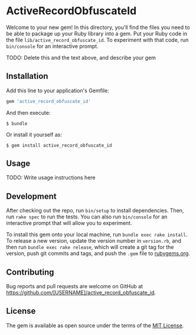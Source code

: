 # ActiveRecordObfuscateId

Welcome to your new gem! In this directory, you'll find the files you need to be able to package up your Ruby library into a gem. Put your Ruby code in the file `lib/active_record_obfuscate_id`. To experiment with that code, run `bin/console` for an interactive prompt.

TODO: Delete this and the text above, and describe your gem

## Installation

Add this line to your application's Gemfile:

```ruby
gem 'active_record_obfuscate_id'
```

And then execute:

    $ bundle

Or install it yourself as:

    $ gem install active_record_obfuscate_id

## Usage

TODO: Write usage instructions here

## Development

After checking out the repo, run `bin/setup` to install dependencies. Then, run `rake spec` to run the tests. You can also run `bin/console` for an interactive prompt that will allow you to experiment.

To install this gem onto your local machine, run `bundle exec rake install`. To release a new version, update the version number in `version.rb`, and then run `bundle exec rake release`, which will create a git tag for the version, push git commits and tags, and push the `.gem` file to [rubygems.org](https://rubygems.org).

## Contributing

Bug reports and pull requests are welcome on GitHub at https://github.com/[USERNAME]/active_record_obfuscate_id.

## License

The gem is available as open source under the terms of the [MIT License](https://opensource.org/licenses/MIT).
